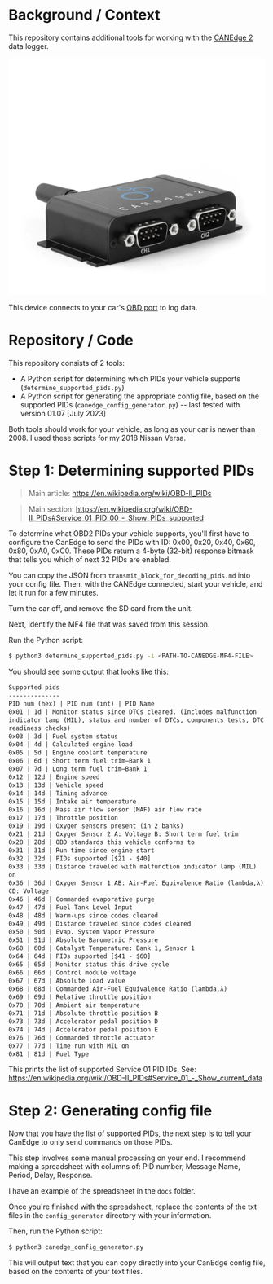 # Background / Context

This repository contains additional tools for working with the [CANEdge 2](https://www.csselectronics.com/products/can-bus-data-logger-wifi-canedge2) data logger.

![device photo](./docs/canedge2-wifi-can-bus-data-logger-v3.jpg)

This device connects to your car's [OBD port](https://en.wikipedia.org/wiki/On-board_diagnostics) to log data.

# Repository / Code

This repository consists of 2 tools:

* A Python script for determining which PIDs your vehicle supports (`determine_supported_pids.py`)
* A Python script for generating the appropriate config file, based on the supported PIDs (`canedge_config_generator.py`) -- last tested with version 01.07 [July 2023]

Both tools should work for your vehicle, as long as your car is newer than 2008. I used these scripts for my 2018 Nissan Versa.

# Step 1: Determining supported PIDs

> Main article: https://en.wikipedia.org/wiki/OBD-II_PIDs

> Main section: https://en.wikipedia.org/wiki/OBD-II_PIDs#Service_01_PID_00_-_Show_PIDs_supported


To determine what OBD2 PIDs your vehicle supports, you'll first have to configure the CanEdge to send the PIDs with ID: 0x00, 0x20, 0x40, 0x60, 0x80, 0xA0, 0xC0. These PIDs return a 4-byte (32-bit) response bitmask that tells you which of next 32 PIDs are enabled.

You can copy the JSON from `transmit_block_for_decoding_pids.md` into your config file. Then, with the CANEdge connected, start your vehicle, and let it run for a few minutes.

Turn the car off, and remove the SD card from the unit.

Next, identify the MF4 file that was saved from this session.

Run the Python script:

```bash
$ python3 determine_supported_pids.py -i <PATH-TO-CANEDGE-MF4-FILE>
```

You should see some output that looks like this:

```
Supported pids
--------------
PID num (hex) | PID num (int) | PID Name
0x01 | 1d | Monitor status since DTCs cleared. (Includes malfunction indicator lamp (MIL), status and number of DTCs, components tests, DTC readiness checks)
0x03 | 3d | Fuel system status
0x04 | 4d | Calculated engine load
0x05 | 5d | Engine coolant temperature
0x06 | 6d | Short term fuel trim—Bank 1
0x07 | 7d | Long term fuel trim—Bank 1
0x12 | 12d | Engine speed
0x13 | 13d | Vehicle speed
0x14 | 14d | Timing advance
0x15 | 15d | Intake air temperature
0x16 | 16d | Mass air flow sensor (MAF) air flow rate
0x17 | 17d | Throttle position
0x19 | 19d | Oxygen sensors present (in 2 banks)
0x21 | 21d | Oxygen Sensor 2 A: Voltage B: Short term fuel trim
0x28 | 28d | OBD standards this vehicle conforms to
0x31 | 31d | Run time since engine start
0x32 | 32d | PIDs supported [$21 - $40]
0x33 | 33d | Distance traveled with malfunction indicator lamp (MIL) on
0x36 | 36d | Oxygen Sensor 1 AB: Air-Fuel Equivalence Ratio (lambda,λ) CD: Voltage
0x46 | 46d | Commanded evaporative purge
0x47 | 47d | Fuel Tank Level Input
0x48 | 48d | Warm-ups since codes cleared
0x49 | 49d | Distance traveled since codes cleared
0x50 | 50d | Evap. System Vapor Pressure
0x51 | 51d | Absolute Barometric Pressure
0x60 | 60d | Catalyst Temperature: Bank 1, Sensor 1
0x64 | 64d | PIDs supported [$41 - $60]
0x65 | 65d | Monitor status this drive cycle
0x66 | 66d | Control module voltage
0x67 | 67d | Absolute load value
0x68 | 68d | Commanded Air-Fuel Equivalence Ratio (lambda,λ)
0x69 | 69d | Relative throttle position
0x70 | 70d | Ambient air temperature
0x71 | 71d | Absolute throttle position B
0x73 | 73d | Accelerator pedal position D
0x74 | 74d | Accelerator pedal position E
0x76 | 76d | Commanded throttle actuator
0x77 | 77d | Time run with MIL on
0x81 | 81d | Fuel Type

```

This prints the list of supported Service 01 PID IDs. See: https://en.wikipedia.org/wiki/OBD-II_PIDs#Service_01_-_Show_current_data

# Step 2: Generating config file

Now that you have the list of supported PIDs, the next step is to tell your CanEdge to only send commands on those PIDs.

This step involves some manual processing on your end. I recommend making a spreadsheet with columns of: PID number, Message Name, Period, Delay, Response.

I have an example of the spreadsheet in the `docs` folder.

Once you're finished with the spreadsheet, replace the contents of the txt files in the `config_generator` directory with your information.

Then, run the Python script:

```bash
$ python3 canedge_config_generator.py
```

This will output text that you can copy directly into your CanEdge config file, based on the contents of your text files.